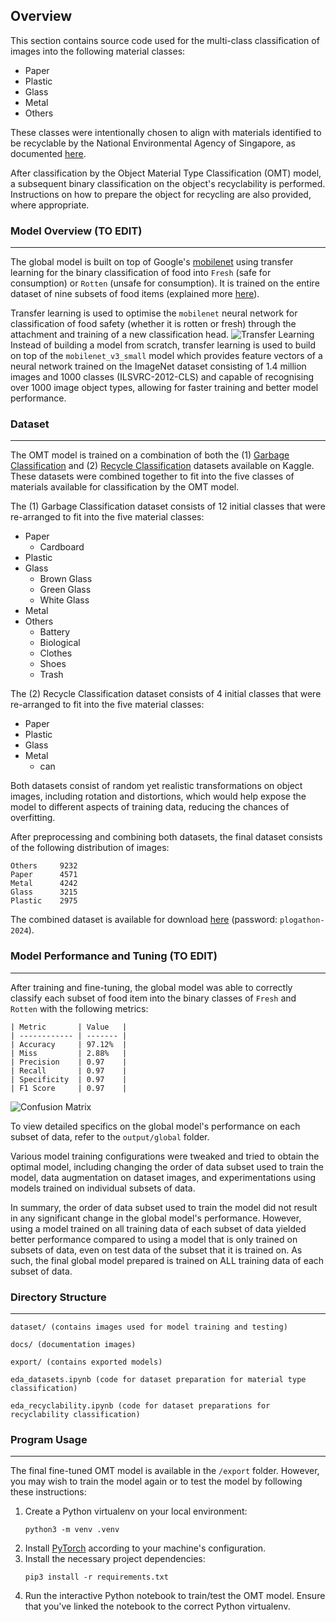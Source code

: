 ## Overview
This section contains source code used for the multi-class classification of images into the following material classes:
- Paper
- Plastic
- Glass
- Metal
- Others

These classes were intentionally chosen to align with materials identified to be recyclable by the National Environmental Agency of Singapore, as documented [here](https://www.nea.gov.sg/docs/default-source/our-services/waste-management/list-of-items-that-are-recyclable-and-not.pdf). 

After classification by the Object Material Type Classification (OMT) model, a subsequent binary classification on the object's recyclability is performed. Instructions on how to prepare the object for recycling are also provided, where appropriate.

### Model Overview (TO EDIT)
---
The global model is built on top of Google's [mobilenet](https://tfhub.dev/google/tfjs-model/imagenet/mobilenet_v3_small_100_224/feature_vector/5/default/1) using transfer learning for the binary classification of food into `Fresh` (safe for consumption) or `Rotten` (unsafe for consumption). It is trained on the entire dataset of nine subsets of food items (explained more [here](#dataset)).

Transfer learning is used to optimise the `mobilenet` neural network for classification of food safety (whether it is rotten or fresh) through the attachment and training of a new classification head. 
![Transfer Learning](docs/transfer_learning.png)
Instead of building a model from scratch, transfer learning is used to build on top of the `mobilenet_v3_small` model which provides feature vectors of a neural network trained on the ImageNet dataset consisting of 1.4 million images and 1000 classes (ILSVRC-2012-CLS) and capable of recognising over 1000 image object types, allowing for faster training and better model performance.

### Dataset
---
The OMT model is trained on a combination of both the (1) [Garbage Classification](https://www.kaggle.com/datasets/mostafaabla/garbage-classification) and (2) [Recycle Classification](https://www.kaggle.com/datasets/jinfree/recycle-classification-dataset) datasets available on Kaggle. These datasets were combined together to fit into the five classes of materials available for classification by the OMT model.

The (1) Garbage Classification dataset consists of 12 initial classes that were re-arranged to fit into the five material classes:
- Paper
    - Cardboard
- Plastic
- Glass
    - Brown Glass
    - Green Glass
    - White Glass
- Metal
- Others
    - Battery
    - Biological
    - Clothes
    - Shoes
    - Trash

The (2) Recycle Classification dataset consists of 4 initial classes that were re-arranged to fit into the five material classes:
- Paper
- Plastic
- Glass
- Metal
    - can

Both datasets consist of random yet realistic transformations on object images, including rotation and distortions, which would help expose the model to different aspects of training data, reducing the chances of overfitting. 

After preprocessing and combining both datasets, the final dataset consists of the following distribution of images:
```
Others     9232
Paper      4571
Metal      4242
Glass      3215
Plastic    2975
```

The combined dataset is available for download [here](https://gla-my.sharepoint.com/:u:/g/personal/2837303a_student_gla_ac_uk/Ed0pU32-uYNKuzjscVhZlPUBdGtgnoB8dJU5axo5vC_xiw?e=SqkfpJ) (password: `plogathon-2024`).

### Model Performance and Tuning (TO EDIT)
---
After training and fine-tuning, the global model was able to correctly classify each subset of food item into the binary classes of `Fresh` and `Rotten` with the following metrics: <br>
```
| Metric       | Value   |
| ------------ | ------- |
| Accuracy     | 97.12%  |
| Miss         | 2.88%   |
| Precision    | 0.97    |
| Recall       | 0.97    |
| Specificity  | 0.97    |
| F1 Score     | 0.97    |
```

![Confusion Matrix](docs/global_model.png)

To view detailed specifics on the global model's performance on each subset of data, refer to the `output/global` folder.

Various model training configurations were tweaked and tried to obtain the optimal model, including changing the order of data subset used to train the model, data augmentation on dataset images, and experimentations using models trained on individual subsets of data.

In summary, the order of data subset used to train the model did not result in any significant change in the global model's performance. However, using a model trained on all training data of each subset of data yielded better performance compared to using a model that is only trained on subsets of data, even on test data of the subset that it is trained on. As such, the final global model prepared is trained on ALL training data of each subset of data.

### Directory Structure
---
```
dataset/ (contains images used for model training and testing)

docs/ (documentation images)

export/ (contains exported models)

eda_datasets.ipynb (code for dataset preparation for material type classification)

eda_recyclability.ipynb (code for dataset preparations for recyclability classification)
```

### Program Usage
---
The final fine-tuned OMT model is available in the `/export` folder. However, you may wish to train the model again or to test the model by following these instructions:

1. Create a Python virtualenv on your local environment:
    ```
    python3 -m venv .venv
    ```
2. Install [PyTorch](https://pytorch.org/) according to your machine's configuration.
3. Install the necessary project dependencies:
    ```
    pip3 install -r requirements.txt
    ```
4. Run the interactive Python notebook to train/test the OMT model. Ensure that you've linked the notebook to the correct Python virtualenv.